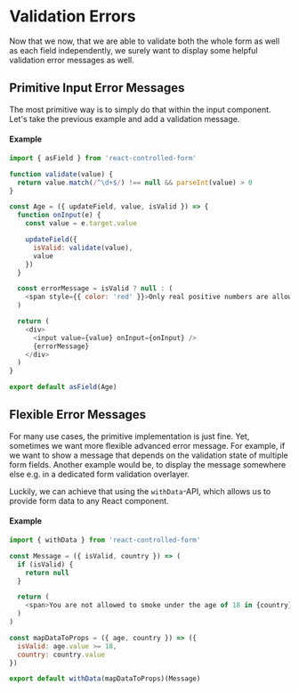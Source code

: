 # Validation Errors

Now that we now, that we are able to validate both the whole form as well as each field independently, we surely want to display some helpful validation error messages as well.

## Primitive Input Error Messages
The most primitive way is to simply do that within the input component.<br>
Let's take the previous example and add a validation message.

#### Example
```javascript
import { asField } from 'react-controlled-form'

function validate(value) {
  return value.match(/^\d+$/) !== null && parseInt(value) > 0
}

const Age = ({ updateField, value, isValid }) => {
  function onInput(e) {
    const value = e.target.value

    updateField({
      isValid: validate(value),
      value
    })
  }

  const errorMessage = isValid ? null : (
    <span style={{ color: 'red' }}>Only real positive numbers are allowed.</span>
  )

  return (
    <div>
      <input value={value} onInput={onInput} />
      {errorMessage}
    </div>
  )
}

export default asField(Age)
```

## Flexible Error Messages
For many use cases, the primitive implementation is just fine. Yet, sometimes we want more flexible advanced error message. For example, if we want to show a message that depends on the validation state of multiple form fields. Another example would be, to display the message somewhere else e.g. in a dedicated form validation overlayer.

Luckily, we can achieve that using the `withData`-API, which allows us to provide form data to any React component.

#### Example
```javascript
import { withData } from 'react-controlled-form'

const Message = ({ isValid, country }) => (
  if (isValid) {
    return null
  }

  return (
    <span>You are not allowed to smoke under the age of 18 in {country}!</span>
  )
)

const mapDataToProps = ({ age, country }) => ({
  isValid: age.value >= 18,
  country: country.value
})

export default withData(mapDataToProps)(Message)
```

